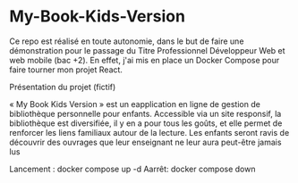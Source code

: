﻿# My-Book-Kids-Version

Ce repo est réalisé en toute autonomie, dans le but de faire une démonstration pour le passage du Titre Professionnel Développeur Web et web mobile (bac +2).
En effet, j'ai mis en place un Docker Compose pour faire tourner mon projet React.

Présentation du projet (fictif)

« My Book Kids Version » est un eapplication en ligne de gestion de bibliothèque personnelle pour
enfants. Accessible via un site responsif, la bibliothèque est diversifiée, il y en a pour tous les goûts, et
elle permet de renforcer les liens familiaux autour de la lecture. Les enfants seront ravis de découvrir
des ouvrages que leur enseignant ne leur aura peut-être jamais lus

Lancement :  docker compose up -d
Aarrêt:  docker compose down
